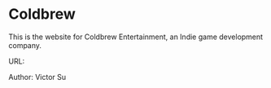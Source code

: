 # Coldbrew
This is the website for Coldbrew Entertainment, an Indie game development company.

URL:

Author: Victor Su